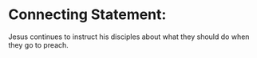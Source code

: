 # Connecting Statement:

Jesus continues to instruct his disciples about what they should do when they go to preach.